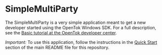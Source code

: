 SimpleMultiParty
================

The SimpleMultiParty is a very simple application meant to get a new developer
started using the OpenTok Windows SDK. For a full description, see the [Basic tutorial at the
OpenTok developer center](https://tokbox.com/developer/tutorials/windows/basic-video-chat/).

*Important:* To use this application, follow the instructions in the
[Quick Start](../README.md#quick-start) section of the main README file
for this repository.
